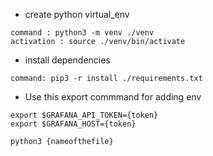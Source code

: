 * create python virtual_env

```
command : python3 -m venv ./venv
activation : source ./venv/bin/activate
```
* install dependencies

```
command: pip3 -r install ./requirements.txt

```

* Use this export commmand for adding env
```
export $GRAFANA_API_TOKEN={token}
export $GRAFANA_HOST={token}
```
```
python3 {nameofthefile}

```

